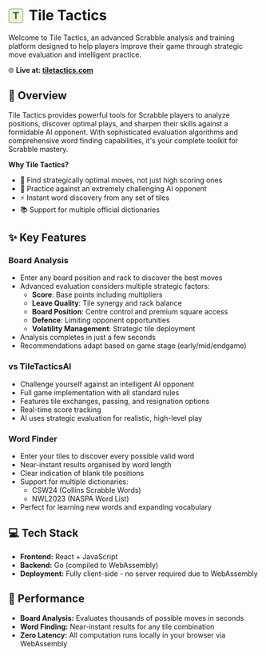 # <img src="frontend/public/TileTactics.svg" width="30" height="30" style="position: relative; top: 6px; margin-right: 4px;"> Tile Tactics

Welcome to Tile Tactics, an advanced Scrabble analysis and training platform designed to help players improve their game through strategic move evaluation and intelligent practice.

🌐 **Live at: [tiletactics.com](https://tiletactics.com)**

## 🎯 Overview

Tile Tactics provides powerful tools for Scrabble players to analyze positions, discover optimal plays, and sharpen their skills against a formidable AI opponent. With sophisticated evaluation algorithms and comprehensive word finding capabilities, it's your complete toolkit for Scrabble mastery.

**Why Tile Tactics?**
* 🧠 Find strategically optimal moves, not just high scoring ones
* 🤖 Practice against an extremely challenging AI opponent
* ⚡ Instant word discovery from any set of tiles
* 📚 Support for multiple official dictionaries

## ✨ Key Features

### Board Analysis
* Enter any board position and rack to discover the best moves
* Advanced evaluation considers multiple strategic factors:
  - **Score**: Base points including multipliers
  - **Leave Quality**: Tile synergy and rack balance
  - **Board Position**: Centre control and premium square access
  - **Defence**: Limiting opponent opportunities
  - **Volatility Management**: Strategic tile deployment
* Analysis completes in just a few seconds
* Recommendations adapt based on game stage (early/mid/endgame)

### vs TileTacticsAI
* Challenge yourself against an intelligent AI opponent
* Full game implementation with all standard rules
* Features tile exchanges, passing, and resignation options
* Real-time score tracking
* AI uses strategic evaluation for realistic, high-level play

### Word Finder
* Enter your tiles to discover every possible valid word
* Near-instant results organised by word length
* Clear indication of blank tile positions
* Support for multiple dictionaries:
  - CSW24 (Collins Scrabble Words)
  - NWL2023 (NASPA Word List)
* Perfect for learning new words and expanding vocabulary

## 💻 Tech Stack

* **Frontend:** React + JavaScript
* **Backend:** Go (compiled to WebAssembly)
* **Deployment:** Fully client-side - no server required due to WebAssembly


## 🚀 Performance

* **Board Analysis:** Evaluates thousands of possible moves in seconds
* **Word Finding:** Near-instant results for any tile combination
* **Zero Latency:** All computation runs locally in your browser via WebAssembly

